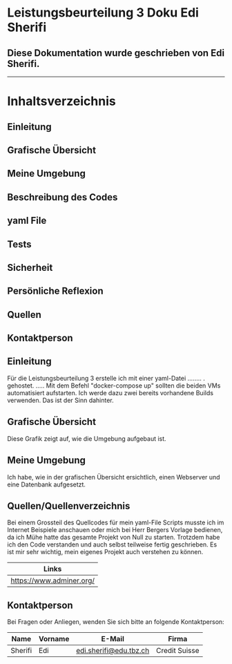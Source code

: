 # Leistungsbeurteilung 3 Doku Edi Sherifi 
## Diese Dokumentation wurde geschrieben von Edi Sherifi. 
----------------------------------------------------------------------------
# **Inhaltsverzeichnis**
## Einleitung
## Grafische Übersicht
## Meine Umgebung
## Beschreibung des Codes
## yaml File
## Tests
## Sicherheit
## Persönliche Reflexion
## Quellen
## Kontaktperson

## Einleitung
Für die Leistungsbeurteilung 3 erstelle ich mit einer yaml-Datei ........ .  gehostet. ..... Mit dem Befehl "docker-compose up" sollten die beiden VMs automatisiert aufstarten. Ich werde dazu zwei bereits vorhandene Builds verwenden. Das ist der Sinn dahinter. 

## Grafische Übersicht
Diese Grafik zeigt auf, wie die Umgebung aufgebaut ist. 

## Meine Umgebung

Ich habe, wie in der grafischen Übersicht ersichtlich, einen Webserver und eine Datenbank aufgesetzt. 






## Quellen/Quellenverzeichnis

Bei einem Grossteil des Quellcodes für mein yaml-File Scripts musste ich im Internet Beispiele anschauen oder mich bei Herr Bergers Vorlage bedienen, da ich Mühe hatte das gesamte Projekt von Null zu starten. 
Trotzdem habe ich den Code verstanden und auch selbst teilweise fertig geschrieben. 
Es ist mir sehr wichtig, mein eigenes Projekt auch verstehen zu können.

|Links|
|----|
|https://www.adminer.org/|

## Kontaktperson

Bei Fragen oder Anliegen, wenden Sie sich bitte an folgende Kontaktperson:

|Name|Vorname|E-Mail|Firma|
|----|-----|-----|-----|
|Sherifi|Edi|edi.sherifi@edu.tbz.ch|Credit Suisse|
